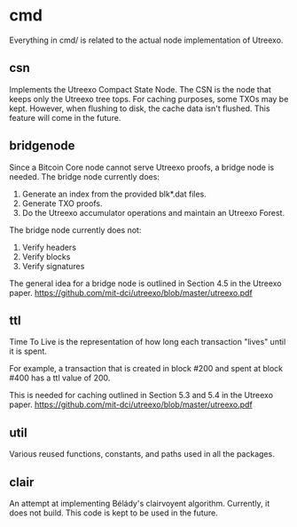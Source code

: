 # cmd

Everything in cmd/ is related to the actual node implementation of Utreexo.

## csn

Implements the Utreexo Compact State Node. The CSN is the node that keeps only
the Utreexo tree tops. For caching purposes, some TXOs may be kept. However, when
flushing to disk, the cache data isn't flushed. This feature will come in the future.

## bridgenode

Since a Bitcoin Core node cannot serve Utreexo proofs, a bridge node is needed.
The bridge node currently does:

1. Generate an index from the provided blk*.dat files.
2. Generate TXO proofs.
3. Do the Utreexo accumulator operations and maintain an Utreexo Forest.

The bridge node currently does not:

1. Verify headers
2. Verify blocks
3. Verify signatures

The general idea for a bridge node is outlined in Section 4.5 in the Utreexo paper.
https://github.com/mit-dci/utreexo/blob/master/utreexo.pdf

## ttl

Time To Live is the representation of how long each transaction "lives" until it is
spent.

For example, a transaction that is created in block #200 and spent at block #400 has
a ttl value of 200.

This is needed for caching outlined in Section 5.3 and 5.4 in the Utreexo paper.
https://github.com/mit-dci/utreexo/blob/master/utreexo.pdf

## util

Various reused functions, constants, and paths used in all the packages.

## clair

An attempt at implementing Bélády's clairvoyent algorithm. Currently, it does not build.
This code is kept to be used in the future.
